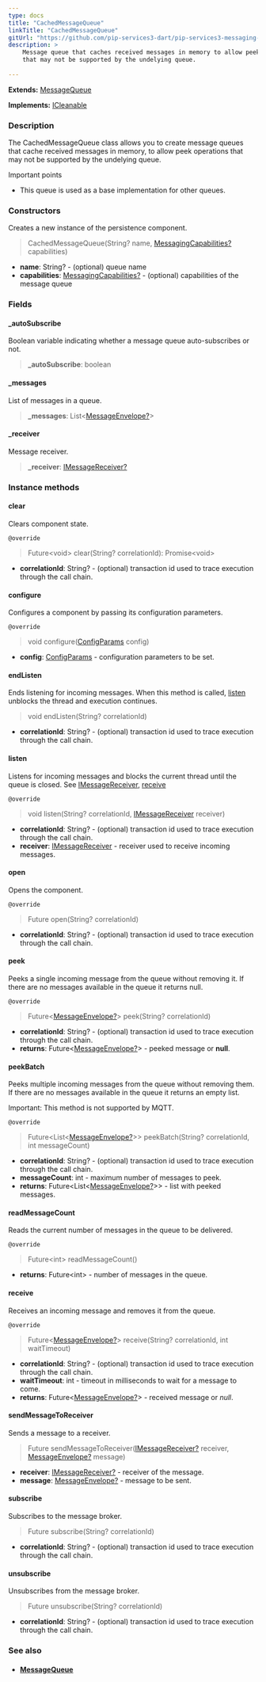 ```yaml
---
type: docs
title: "CachedMessageQueue"
linkTitle: "CachedMessageQueue"
gitUrl: "https://github.com/pip-services3-dart/pip-services3-messaging-dart"
description: >
    Message queue that caches received messages in memory to allow peek operations
    that may not be supported by the undelying queue.
 
---
```


**Extends:** [MessageQueue](../message_queue) 

**Implements:** [ICleanable](../../../commons/run/icleanable) 

### Description

The CachedMessageQueue class allows you to create message queues that cache received messages in memory, to allow peek operations that may not be supported by the undelying queue.

Important points

- This queue is used as a base implementation for other queues.

### Constructors
Creates a new instance of the persistence component.

>   CachedMessageQueue(String? name, [MessagingCapabilities?](../messaging_capabilities) capabilities)

- **name**: String? - (optional) queue name
- **capabilities**: [MessagingCapabilities?](../messaging_capabilities) - (optional) capabilities of the message queue

### Fields

<span class="hide-title-link">

#### _autoSubscribe
Boolean variable indicating whether a message queue auto-subscribes or not.  

> **_autoSubscribe**: boolean

#### _messages
List of messages in a queue. 

> **_messages**: List<[MessageEnvelope?](../message_envelope)>

#### _receiver
Message receiver.

> **_receiver**: [IMessageReceiver?](../imessage_receiver)

</span>


### Instance methods

#### clear
Clears component state.

`@override`
> Future\<void\> clear(String? correlationId): Promise\<void\>

- **correlationId**: String? - (optional) transaction id used to trace execution through the call chain.

#### configure
Configures a component by passing its configuration parameters.

`@override`
> void configure([ConfigParams](../../../commons/config/config_params) config)

- **config**: [ConfigParams](../../../commons/config/config_params) - configuration parameters to be set.

#### endListen
Ends listening for incoming messages.
When this method is called, [listen](#listen) unblocks the thread and execution continues.

> void endListen(String? correlationId)

- **correlationId**: String? - (optional) transaction id used to trace execution through the call chain.

#### listen
Listens for incoming messages and blocks the current thread until the queue is closed.
See [IMessageReceiver](../imessage_receiver), [receive](#receive)

`@override`
> void listen(String? correlationId, [IMessageReceiver](../imessage_receiver) receiver)

- **correlationId**: String? - (optional) transaction id used to trace execution through the call chain.
- **receiver**: [IMessageReceiver](../imessage_receiver) - receiver used to receive incoming messages.


#### open
Opens the component.

`@override`
> Future open(String? correlationId)

- **correlationId**: String? - (optional) transaction id used to trace execution through the call chain.


#### peek
Peeks a single incoming message from the queue without removing it.
If there are no messages available in the queue it returns null.

`@override`
> Future<[MessageEnvelope?](../message_envelope)> peek(String? correlationId)

- **correlationId**: String? - (optional) transaction id used to trace execution through the call chain.
- **returns**: Future<[MessageEnvelope?](../message_envelope)> - peeked message or **null**.


#### peekBatch
Peeks multiple incoming messages from the queue without removing them.
If there are no messages available in the queue it returns an empty list.

Important: This method is not supported by MQTT.

`@override`
> Future<List<[MessageEnvelope?](../message_envelope)>> peekBatch(String? correlationId, int messageCount)

- **correlationId**: String? - (optional) transaction id used to trace execution through the call chain.
- **messageCount**: int - maximum number of messages to peek.
- **returns**: Future<List<[MessageEnvelope?](../message_envelope)>> - list with peeked messages.

#### readMessageCount
Reads the current number of messages in the queue to be delivered.

`@override`
> Future\<int\> readMessageCount()

- **returns**: Future\<int\> - number of messages in the queue.

#### receive
Receives an incoming message and removes it from the queue.

`@override`
> Future<[MessageEnvelope?](../message_envelope)> receive(String? correlationId, int waitTimeout)

- **correlationId**: String? - (optional) transaction id used to trace execution through the call chain.
- **waitTimeout**: int - timeout in milliseconds to wait for a message to come.
- **returns**: Future<[MessageEnvelope?](../message_envelope)> - received message or *null*.


#### sendMessageToReceiver
Sends a message to a receiver.

> Future sendMessageToReceiver([IMessageReceiver?](../imessage_receiver) receiver, [MessageEnvelope?](../message_envelope) message)

- **receiver**: [IMessageReceiver?](../imessage_receiver) - receiver of the message.
- **message**: [MessageEnvelope?](../message_envelope) - message to be sent.


#### subscribe
Subscribes to the message broker.

> Future subscribe(String? correlationId)

- **correlationId**: String? - (optional) transaction id used to trace execution through the call chain.


#### unsubscribe
Unsubscribes from the message broker.

> Future unsubscribe(String? correlationId)

- **correlationId**: String? - (optional) transaction id used to trace execution through the call chain.


### See also
- #### [MessageQueue](../message_queue)
